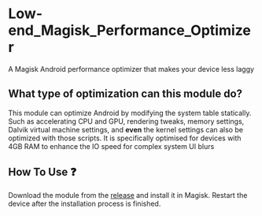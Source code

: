 # Low-end_Magisk_Performance_Optimizer
A Magisk Android performance optimizer that makes your device less laggy

## What type of optimization can this module do?
This module can optimize Android by modifying the system table statically. Such as accelerating CPU and GPU, rendering tweaks, memory settings, Dalvik virtual machine settings, and **even** the kernel settings can also be optimized with those scripts.
It is specifically optimised for devices with 4GB RAM to enhance the IO speed for complex system UI blurs

## How To Use ❓
Download the module from the [release](https://github.com/SchneeSchmitt/Low-end_Magisk_Performance_Optimizer/releases) and install it in Magisk. Restart the device after the installation process is finished.
